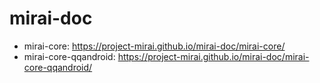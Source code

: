 # mirai-doc

- mirai-core: https://project-mirai.github.io/mirai-doc/mirai-core/
- mirai-core-qqandroid: https://project-mirai.github.io/mirai-doc/mirai-core-qqandroid/
